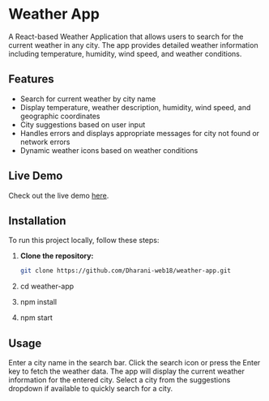 # Weather App

A React-based Weather Application that allows users to search for the current weather in any city. The app provides detailed weather information including temperature, humidity, wind speed, and weather conditions.

## Features

- Search for current weather by city name
- Display temperature, weather description, humidity, wind speed, and geographic coordinates
- City suggestions based on user input
- Handles errors and displays appropriate messages for city not found or network errors
- Dynamic weather icons based on weather conditions

## Live Demo

Check out the live demo [here](https://6659f9586690d562e1cfba76--zippy-cucurucho-aa82a3.netlify.app/).


## Installation

To run this project locally, follow these steps:

1. **Clone the repository:**

   ```bash
   git clone https://github.com/Dharani-web18/weather-app.git
2. cd weather-app
3. npm install
4. npm start

## Usage

Enter a city name in the search bar.
Click the search icon or press the Enter key to fetch the weather data.
The app will display the current weather information for the entered city.
Select a city from the suggestions dropdown if available to quickly search for a city.   
